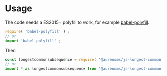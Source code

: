 # Usage

The code needs a ES2015+ polyfill to work, for example
[babel-polyfill](https://babeljs.io/docs/usage/polyfill).
```js
require( 'babel-polyfill' ) ;
// or
import 'babel-polyfill' ;
```

Then
```js
const longestcommonsubsequence = require( '@aureooms/js-longest-common-subsequence' ) ;
// or
import * as longestcommonsubsequence from '@aureooms/js-longest-common-subsequence' ;
```
